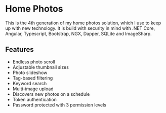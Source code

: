 # Home Photos

This is the 4th generation of my home photos solution, which I use to keep up with new technology. It is build with security in mind with .NET Core, Angular, Typescript, Bootstrap, NGX, Dapper, SQLite and ImageSharp.

## Features
* Endless photo scroll
* Adjustable thumbnail sizes
* Photo slideshow
* Tag-based filtering 
* Keyword search
* Multi-image upload
* Discovers new photos on a schedule
* Token authentication
* Password protected with 3 permission levels
